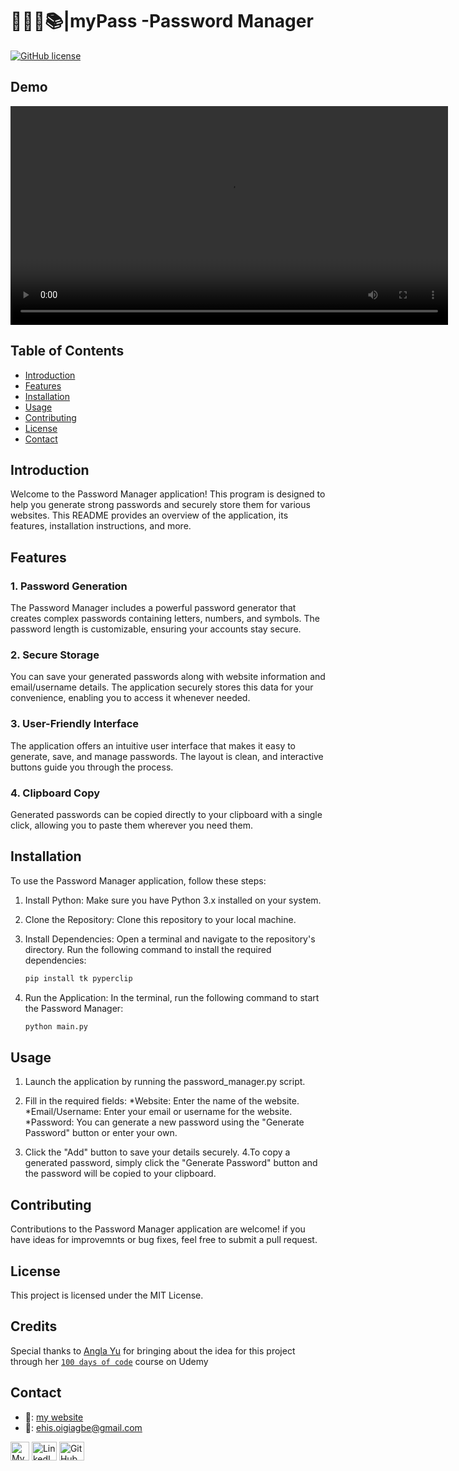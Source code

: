 # 🔑👩‍💼📚|myPass -Password Manager
[![GitHub license](https://img.shields.io/badge/License-MIT-blue.svg)](analysingSquirrelData/blob/master/LICENSE)

## Demo


<div align="center">
   <video src="https://github.com/Ehiane/100_days_of_code_in_python-Projects/assets/79903725/99c2ff5c-1f0f-47c7-9692-7063274d2546" width="700">
</div>






## Table of Contents

- [Introduction](#introduction)
- [Features](#features)
- [Installation](#installation)
- [Usage](#usage)
- [Contributing](#contributing)
- [License](#license)
- [Contact](#contact)

## Introduction

Welcome to the Password Manager application! This program is designed to help you generate strong passwords and securely store them for various websites. This README provides an overview of the application, its features, installation instructions, and more.

## Features

### 1. Password Generation

The Password Manager includes a powerful password generator that creates complex passwords containing letters, numbers, and symbols. The password length is customizable, ensuring your accounts stay secure.

### 2. Secure Storage

You can save your generated passwords along with website information and email/username details. The application securely stores this data for your convenience, enabling you to access it whenever needed.

### 3. User-Friendly Interface

The application offers an intuitive user interface that makes it easy to generate, save, and manage passwords. The layout is clean, and interactive buttons guide you through the process.

### 4. Clipboard Copy

Generated passwords can be copied directly to your clipboard with a single click, allowing you to paste them wherever you need them.

## Installation

To use the Password Manager application, follow these steps:

1. Install Python: Make sure you have Python 3.x installed on your system.

2. Clone the Repository: Clone this repository to your local machine.

3. Install Dependencies: Open a terminal and navigate to the repository's directory. Run the following command to install the required dependencies:

   ```python debbug console
   pip install tk pyperclip
   ```

4. Run the Application: In the terminal, run the following command to start the Password Manager:
     ```python debbug console
     python main.py
     ```

## Usage
1. Launch the application by running the password_manager.py script.

2. Fill in the required fields:
  *Website: Enter the name of the website.
  *Email/Username: Enter your email or username for the website.
  *Password: You can generate a new password using the "Generate Password" button or enter your own.
   
3. Click the "Add" button to save your details securely.
4.To copy a generated password, simply click the "Generate Password" button and the password will be copied to your clipboard.

## Contributing
Contributions to the Password Manager application are welcome! if you have ideas for improvemnts or bug fixes, feel free to submit a pull request.


## License
This project is licensed under the MIT License.


## Credits
Special thanks to [Angla Yu](https://twitter.com/yu_angela) for bringing about the idea for this project through her [`100 days of code`](https://www.udemy.com/course/100-days-of-code/) course on Udemy




## Contact
*  🔗: [my website](http://www.ehiane.info/) 
*  📧: ehis.oigiagbe@gmail.com
<p align="left">
    <a href="http://www.ehiane.info/" target="_blank"><img align="center" src="https://github.com/Ehiane/100_days_of_code_in_python-Projects/assets/79903725/55af3614-5f7d-4774-be46-e26a1d98f97d" alt="My Website" height="30" width="30" /></a>
    <a href="https://www.linkedin.com/in/ehiane-oigiagbe/" target="_blank"><img align="center" src="https://raw.githubusercontent.com/rahuldkjain/github-profile-readme-generator/master/src/images/icons/Social/linked-in-alt.svg" alt="LinkedIn" height="30" width="40" /></a>
    <a href="https://github.com/Ehiane" target="_blank"><img align="center" src="https://raw.githubusercontent.com/rahuldkjain/github-profile-readme-generator/master/src/images/icons/Social/github.svg" alt="GitHub" height="30" width="40" /></a>
    <a href="mailto:ehis.oigiagbe@gmail.com" target="_blank"><img align="center" src="https://github.com/Ehiane/100_days_of_code_in_python-Projects/assets/79903725/5018798f-b468-4411-897a-085da028

